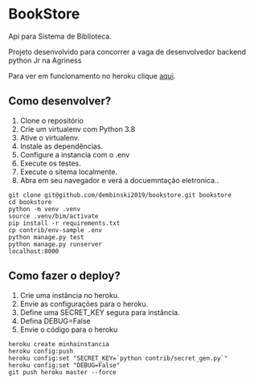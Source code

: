 # BookStore

Api para Sistema de Biblioteca.

Projeto desenvolvido para concorrer a vaga de desenvolvedor backend python Jr na Agriness

Para ver em funcionamento no heroku clique [aqui]().



## Como desenvolver?

1. Clone o repositório
2. Crie um virtualenv com Python 3.8
3. Ative o virtualenv.
4. Instale as dependências.
5. Configure a instancia com o .env
6. Execute os testes.
7. Execute o sitema localmente.
8. Abra em seu navegador e verá a docuemntação eletronica..

```console
git clone git@github.com/dembinski2019/bookstore.git bookstore
cd bookstore
python -m venv .venv
source .venv/bim/activate
pip install -r requirements.txt
cp contrib/env-sample .env
python manage.py test
python manage.py runserver
localhost:8000 
```
## Como fazer o deploy?

1. Crie uma instância no heroku.
2. Envie as configurações para o heroku.
3. Define uma SECRET_KEY segura para instância.
4. Defina DEBUG=False
6. Envie o código para o heroku

```console
heroku create minhainstancia
heroku config:push
heroku config:set "SECRET_KEY=`python contrib/secret_gen.py`"
heroku config:set "DEBUG=False"
git push heroku master --force
```
